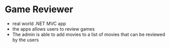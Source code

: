# Game Reviewer

- real world .NET MVC app
- the apps allows users to review games 
- The admin is able to add movies to a list of movies that can be reviewed by the users